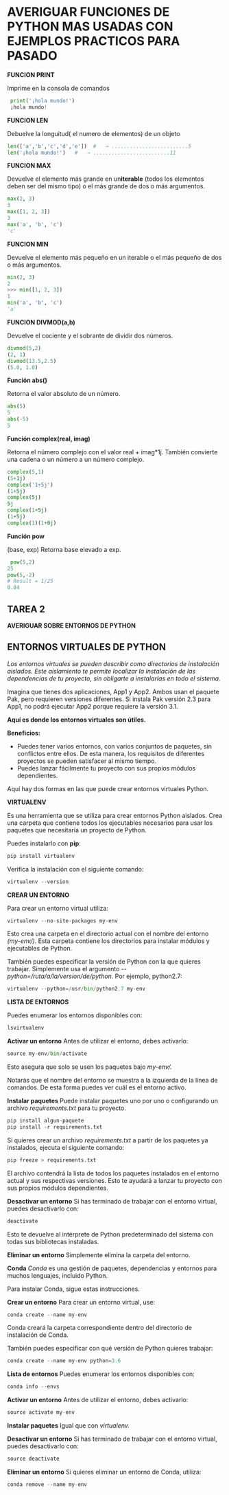 # AVERIGUAR FUNCIONES DE PYTHON MAS USADAS CON EJEMPLOS  PRACTICOS   PARA    PASADO
 **FUNCION PRINT**

  Imprime en la consola de comandos
  ```python
   print('¡hola mundo!')
   ¡hola mundo!
  ```
  **FUNCION LEN**

  Debuelve la longuitud( el numero de elementos) de un objeto
  ```python
  len(['a','b','c','d','e'])  #   → .........................5
  len('¡hola mundo!')   #   → .........................11  
  ```
 **FUNCION MAX**

Devuelve el elemento más grande en un**iterable** (todos los elementos deben ser del mismo tipo) o el más grande de dos o más argumentos.
```PYTHON
max(2, 3)
3
max([1, 2, 3])
3
max('a', 'b', 'c')
'c'
```

**FUNCION MIN**

Devuelve el elemento más pequeño en un iterable o el más pequeño de dos o más argumentos.
```PYTHON
min(2, 3)
2
>>> min([1, 2, 3])
1
min('a', 'b', 'c')
'a'
```

**FUNCION DIVMOD(a,b)**


Devuelve el cociente y el sobrante de dividir dos números.
```python
divmod(5,2)
(2, 1)
divmod(13.5,2.5)
(5.0, 1.0)
```


**Función abs()**

Retorna el valor absoluto de un número.
```python
abs(5)
5
abs(-5)
5
```


 **Función complex(real, imag)**

Retorna el número complejo con el valor real + imag*1j. También convierte una cadena o un número a un número complejo.
```python
complex(5,1)
(5+1j)
complex('1+5j')
(1+5j)
complex(5j)
5j
complex(1+5j)
(1+5j)
complex(1)(1+0j)
```


**Función pow** 

(base, exp)
Retorna base elevado a exp.

```PYTHON
 pow(5,2)
25
pow(5,-2)
# Result = 1/25
0.04

```

## TAREA 2
**AVERIGUAR SOBRE ENTORNOS DE PYTHON**

## ENTORNOS VIRTUALES DE PYTHON

*Los entornos virtuales se pueden describir como directorios de instalación aislados. Este aislamiento te permite localizar la instalación de las dependencias de tu proyecto, sin obligarte a instalarlas en todo el sistema.*

Imagina que tienes dos aplicaciones, App1 y App2. Ambos usan el paquete Pak, pero requieren versiones diferentes. Si instala Pak versión 2.3 para App1, no podrá ejecutar App2 porque requiere la versión 3.1.

**Aquí es donde los entornos virtuales son útiles.**

**Beneficios:**

* Puedes tener varios entornos, con varios conjuntos de paquetes, sin conflictos entre ellos. De esta manera, los requisitos de diferentes proyectos se pueden satisfacer al mismo tiempo.
* Puedes lanzar fácilmente tu proyecto con sus propios módulos dependientes.
  
Aquí hay dos formas en las que puede crear entornos virtuales Python.

**VIRTUALENV**


Es una herramienta que se utiliza para crear entornos Python aislados. Crea una carpeta que contiene todos los ejecutables necesarios para usar los paquetes que necesitaría un proyecto de Python.

Puedes instalarlo con **pip**:
```PYTHON
pip install virtualenv
```


Verifica la instalación con el siguiente comando:
```PYTHON
virtualenv --version
```
**CREAR UN ENTORNO**

Para crear un entorno virtual utiliza:
```PYTHON
virtualenv --no-site-packages my-env
```

Esto crea una carpeta en el directorio actual con el nombre del entorno *(my-env/)*. Esta carpeta contiene los directorios para instalar módulos y ejecutables de Python.

También puedes especificar la versión de Python con la que quieres trabajar. Simplemente usa el argumento *--python=/ruta/a/la/version/de/python.* Por ejemplo, python2.7:
```PYTHON
virtualenv --python=/usr/bin/python2.7 my-env
```
**LISTA DE ENTORNOS**

Puedes enumerar los entornos disponibles con:
```PYTHON
lsvirtualenv
```

**Activar un entorno**
Antes de utilizar el entorno, debes activarlo:

```PYTHON
source my-env/bin/activate
```

Esto asegura que solo se usen los paquetes bajo *my-env/.*

Notarás que el nombre del entorno se muestra a la izquierda de la línea de comandos. De esta forma puedes ver cuál es el entorno activo.

**Instalar paquetes**
Puede instalar paquetes uno por uno o configurando un archivo *requirements.txt* para tu proyecto.

```PYTHON
pip install algun-paquete
pip install -r requirements.txt
```

Si quieres crear un archivo *requirements.txt*  a partir de los paquetes ya instalados, ejecuta el siguiente comando:
```PYTHON
pip freeze > requirements.txt
```

El archivo contendrá la lista de todos los paquetes instalados en el entorno actual y sus respectivas versiones. Esto te ayudará a lanzar tu proyecto con sus propios módulos dependientes.

**Desactivar un entorno**
Si has terminado de trabajar con el entorno virtual, puedes desactivarlo con:

```PYTHON
deactivate
```

Esto te devuelve al intérprete de Python predeterminado del sistema con todas sus bibliotecas instaladas.

**Eliminar un entorno**
Simplemente elimina la carpeta del entorno.

**Conda**
*Conda* es una gestión de paquetes, dependencias y entornos para muchos lenguajes, incluido Python.

Para instalar Conda, sigue estas instrucciones.

**Crear un entorno**
Para crear un entorno virtual, use:
```PYTHON
conda create --name my-env
```


Conda creará la carpeta correspondiente dentro del directorio de instalación de Conda.

También puedes especificar con qué versión de Python quieres trabajar:
```PYTHON
conda create --name my-env python=3.6
```

**Lista de entornos**
Puedes enumerar los entornos disponibles con:

```PYTHON
conda info --envs
```

**Activar un entorno**
Antes de utilizar el entorno, debes activarlo:
```PYTHON
source activate my-env
```


**Instalar paquetes**
Igual que con *virtualenv.*

**Desactivar un entorno**
Si has terminado de trabajar con el entorno virtual, puedes desactivarlo con:

```PYTHON
source deactivate
```

**Eliminar un entorno**
Si quieres eliminar un entorno de Conda, utiliza:

```PYTHON
conda remove --name my-env
```

